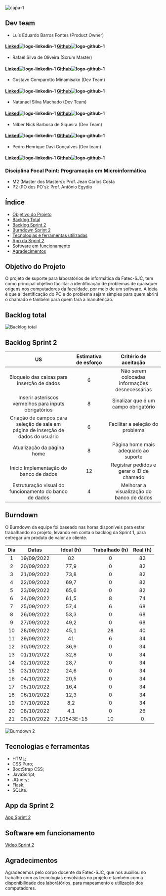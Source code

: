
![capa-1](https://user-images.githubusercontent.com/111616660/190826899-092229bb-1bb6-4ed4-b0c8-ef6e499a0fb2.png)



## Dev team

* Luís Eduardo Barros Fontes (Product Owner)
#### [Linked](https://www.linkedin.com/in/luis-f-b74683190)![logo-linkedin-1](https://user-images.githubusercontent.com/111616660/190717125-207d0f20-03ef-41db-92c3-c5cb2656669e.jpg) [Github](https://github.com/luisebf01)![logo-github-1](https://user-images.githubusercontent.com/111616660/190719341-f501098e-ce0b-45c1-b17a-7cde552df02e.png)



* Rafael Silva de Oliveira (Scrum Master)
#### [Linked](https://www.linkedin.com/in/rafael-silva-519b07192/)![logo-linkedin-1](https://user-images.githubusercontent.com/111616660/190717125-207d0f20-03ef-41db-92c3-c5cb2656669e.jpg) [Github](https://github.com/rafaelsilvva)![logo-github-1](https://user-images.githubusercontent.com/111616660/190719341-f501098e-ce0b-45c1-b17a-7cde552df02e.png)



* Gustavo Comparotto Minamisako (Dev Team)

#### [Linked](https://www.linkedin.com/in/gustavo-comparotto-minamisako-73a98b250/)![logo-linkedin-1](https://user-images.githubusercontent.com/111616660/190717125-207d0f20-03ef-41db-92c3-c5cb2656669e.jpg) [Github](https://github.com/guscomparotto)![logo-github-1](https://user-images.githubusercontent.com/111616660/190719341-f501098e-ce0b-45c1-b17a-7cde552df02e.png)



* Natanael Silva Machado (Dev Team)
#### [Linked](https://www.linkedin.com/in/natanael-silva-machado-207508250/)![logo-linkedin-1](https://user-images.githubusercontent.com/111616660/190717125-207d0f20-03ef-41db-92c3-c5cb2656669e.jpg) [Github](https://github.com/NatanaelSM)![logo-github-1](https://user-images.githubusercontent.com/111616660/190719341-f501098e-ce0b-45c1-b17a-7cde552df02e.png)



* Nilber Nick Barbosa de Siqueira (Dev Team)
#### [Linked](https://www.linkedin.com/mwlite/in/nilber-siqueira-b3404a176)![logo-linkedin-1](https://user-images.githubusercontent.com/111616660/190717125-207d0f20-03ef-41db-92c3-c5cb2656669e.jpg) [Github](https://github.com/NilberSiqueira)![logo-github-1](https://user-images.githubusercontent.com/111616660/190719341-f501098e-ce0b-45c1-b17a-7cde552df02e.png)



* Pedro Henrique Davi Gonçalves (Dev team)
#### [Linked](https://www.linkedin.com/in/pedro-davi-jobs/)![logo-linkedin-1](https://user-images.githubusercontent.com/111616660/190717125-207d0f20-03ef-41db-92c3-c5cb2656669e.jpg) [Github](https://github.com/PedrohDavi)![logo-github-1](https://user-images.githubusercontent.com/111616660/190719341-f501098e-ce0b-45c1-b17a-7cde552df02e.png)



### Disciplina Focal Point: Programação em Microinformática
* M2 (Master dos Masters): Prof. Jean Carlos Costa
* P2 (PO dos PO´s): Prof. Antônio Egydio

## Índice
* [Objetivo do Projeto](#objetivo-do-projeto)
* [Backlog Total](#backlog-total)
* [Backlog Sprint 2](#backlog-sprint-2)
* [Burndown Sprint 2](#burndown)
* [Tecnologias e ferramentas utilizadas](#tecnologias-e-ferramentas)
* [App da Sprint 2](#app-da-sprint-2)
* [Software em funcionamento](#software-em-funcionamento)
* [Agradecimentos](#agradecimentos)


## Objetivo do Projeto
O projeto de suporte para laboratórios de informática da Fatec-SJC, tem como principal objetivo facilitar a identificação de problemas de quaisquer origens nos computadores da faculdade, por meio de um software. A ideia é que a identificação do PC e do problema sejam simples para quem abrirá o chamado e também para quem fará a manutenção.


## Backlog total

![Backlog total](https://user-images.githubusercontent.com/111616660/190879818-7063c42b-8c20-4404-8b14-e524a64352ad.png)


## Backlog Sprint 2

| US | Estimativa de esforço | Critério de aceitação |
|:--------------:  | :----------:|:---------------------------------:|
| Bloqueio das caixas para inserção de dados | 6 | Não serem colocadas informações desnecessárias |
| Inserir asteriscos vermelhos para inputs obrigatórios | 8 | Sinalizar que é um campo obrigatório |
| Criação de campos para seleção de sala em página de inserção de dados do usuário | 6 | Facilitar a seleção do problema  |
| Atualização da página home | 8 | Página home mais adequado ao suporte |
| Início Implementação do banco de dados | 12 | Registrar pedidos e gerar o ID de chamado |
| Estruturação visual do funcionamento do banco de dados | 4 | Melhorar a visualização do banco de dados |


## Burndown

O Burndown da equipe foi baseado nas horas disponíveis para estar trabalhando no projeto, levando em conta o backlog da Sprint 1, para entregar um produto de valor ao cliente.

| Dia	| Datas	| Ideal (h) |	Trabalhado (h)	| Real (h) |
|:---: | :-----------: | :----------: | :-------------: | :-------------: |
| 1	| 19/09/2022 | 82 | 0	| 82 |
| 2	| 20/09/2022	| 77,9 | 0	| 82 |
| 3	| 21/09/2022	| 73,8 | 0	| 82 |
| 4	| 22/09/2022	| 69,7 | 0	| 82 |
| 5	| 23/09/2022	| 65,6 | 0	| 82 |
| 6	| 24/09/2022	| 61,5 | 8	| 74 |
| 7	| 25/09/2022	| 57,4 | 6	| 68 |
| 8	| 26/09/2022	| 53,3 | 0	| 68 |
| 9	| 27/09/2022	| 49,2 | 0	| 68 |
| 10 | 28/09/2022	| 45,1 | 28	| 40 |
| 11 | 29/09/2022	|  41  | 6	| 34 |
| 12 | 30/09/2022	| 36,9 | 0	| 34 |
| 13 | 01/10/2022	| 32,8 | 0	| 34 |
| 14 | 02/10/2022	| 28,7 | 0	| 34 |
| 15 | 03/10/2022	| 24,6 | 0	| 34 |
| 16 | 04/10/2022	| 20,5 | 0	| 34 |
| 17 | 05/10/2022	| 16,4 | 0	| 34 |
| 18 | 06/10/2022	| 12,3 | 0	| 34 |
| 19 | 07/10/2022	| 8,2  | 0	| 34 |
| 20 | 08/10/2022	| 4,1  | 0	| 26 |
| 21 | 09/10/2022	| 7,10543E-15 | 10	| 0|


![Burndown 2](https://user-images.githubusercontent.com/111616660/194783693-8772f62e-12c6-4c52-9164-6247a5264eee.jpeg)



## Tecnologias e ferramentas
* HTML;
* CSS Puro;
* BootStrap CSS;
* JavaScript;
* JQuery;
* Flask;
* SQLite.

## App da Sprint 2

[App Sprint 2](https://sprint2-grupo-alpha.herokuapp.com/)


## Software em funcionamento

[Vídeo Sprint 2](https://youtu.be/gmeIEx5pVIk)

## Agradecimentos
Agradecemos pelo corpo docente da Fatec-SJC, que nos auxiliou no trabalho com as tecnologias envolvidas no projeto e também com a disponibilidade dos laborátórios, para mapeamento e utilização dos computadores.
